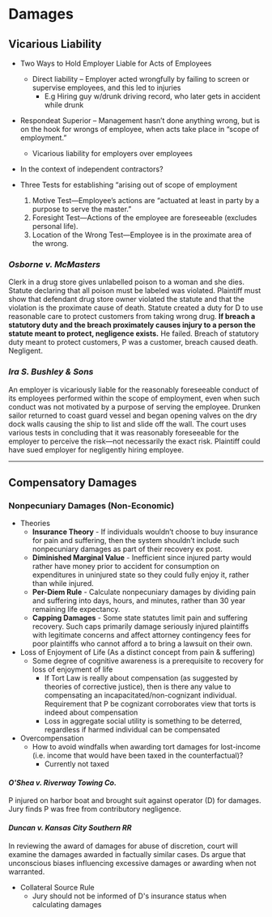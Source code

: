 # Damages

## Vicarious Liability

* Two Ways to Hold Employer Liable for Acts of Employees
  * Direct liability – Employer acted wrongfully by failing to screen or supervise employees, and this led to injuries
    * E.g Hiring guy w/drunk driving record, who later gets in accident while drunk
* Respondeat Superior – Management hasn’t done anything wrong, but is on the hook for wrongs of employee, when acts take place in “scope of employment.”
  * Vicarious liability for employers over employees
* In the context of independent contractors?

* Three Tests for establishing “arising out of scope of employment
  1. Motive Test—Employee’s actions are “actuated at least in party by a purpose to serve the master.”
  1. Foresight Test—Actions of the employee are foreseeable (excludes personal life).
  1. Location of the Wrong Test—Employee is in the proximate area of the wrong.

### *Osborne v. McMasters*

Clerk in a drug store gives unlabelled poison to a woman and she dies. Statute declaring that all poison must be labeled was violated. Plaintiff must show that defendant drug store owner violated the statute and that the violation is the proximate cause of death. Statute created a duty for D to use reasonable care to protect customers from taking wrong drug. **If breach a statutory duty and the breach proximately causes injury to a person the statute meant to protect, negligence exists.** He failed. Breach of statutory duty meant to protect customers, P was a customer, breach caused death. Negligent.

### *Ira S. Bushley & Sons*

An employer is vicariously liable for the reasonably foreseeable conduct of its employees performed within the scope of employment, even when such conduct was not motivated by a purpose of serving the employee. Drunken sailor returned to coast guard vessel and began opening valves on the dry dock walls causing the ship to list and slide off the wall. The court uses various tests in concluding that it was reasonably foreseeable for the employer to perceive the risk—not necessarily the exact risk. Plaintiff could have sued employer for negligently hiring employee.

---

## Compensatory Damages

### Nonpecuniary Damages (Non-Economic)

* Theories
  * **Insurance Theory** - If individuals wouldn’t choose to buy insurance for pain and suffering, then the system shouldn’t include such nonpecuniary damages as part of their recovery ex post.
  * **Diminished Marginal Value** - Inefficient since injured party would rather have money prior to accident for consumption on expenditures in uninjured state so they could fully enjoy it, rather than while injured.
  * **Per-Diem Rule** - Calculate nonpecuniary damages by dividing pain and suffering into days, hours, and minutes, rather than 30 year remaining life expectancy.
  * **Capping Damages** - Some state statutes limit pain and suffering recovery.  Such caps primarily damage seriously injured plaintiffs with legitimate concerns and affect attorney contingency fees for poor plaintiffs who cannot afford a to bring a lawsuit on their own. 
* Loss of Enjoyment of Life (As a distinct concept from pain & suffering)
  * Some degree of cognitive awareness is a prerequisite to recovery for loss of enjoyment of life
    * If Tort Law is really about compensation (as suggested by theories of corrective justice), then is there any value to compensating an incapacitated/non-cognizant individual. Requirement that P be cognizant corroborates view that torts is indeed about compensation
    * Loss in aggregate social utility is something to be deterred, regardless if harmed individual can be compensated
* Overcompensation
  * How to avoid windfalls when awarding tort damages for lost-income (i.e. income that would have been taxed in the counterfactual)?
    * Currently not taxed

#### *O'Shea v. Riverway Towing Co.*

P injured on harbor boat and brought suit against operator (D) for damages. Jury finds P was free from contributory negligence.

#### *Duncan v. Kansas City Southern RR*

In reviewing the award of damages for abuse of discretion, court will examine the damages awarded in factually similar cases. Ds argue that unconscious biases influencing excessive damages or awarding when not warranted.

* Collateral Source Rule
  * Jury should not be informed of D's insurance status when calculating damages
